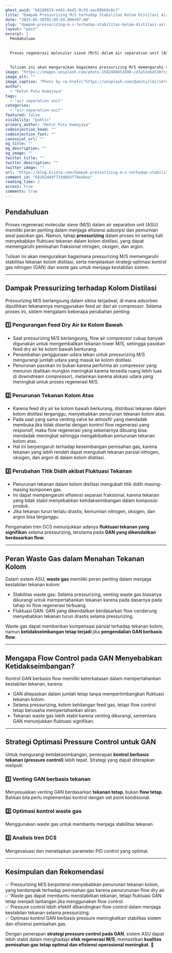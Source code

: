 ```yaml
---
ghost_uuid: "b61d6633-e441-4ed1-9cfd-eac89bb9c0c7"
title: "Dampak Pressurizing M/S terhadap Stabilitas Kolom Distilasi Air Separation Unit"
date: "2025-05-16T01:09:04.000+07:00"
slug: "dampak-pressurizing-m-s-terhadap-stabilitas-kolom-distilasi-air-separation-unit"
layout: "post"
excerpt: |
  Pendahuluan
  
  
  Proses regenerasi molecular sieve (M/S) dalam air separation unit (ASU) memiliki peran penting dalam menjaga efisiensi adsorpsi dan pemurnian awal pasokan gas. Namun, tahap pressurizing dalam proses ini sering kali menyebabkan fluktuasi tekanan dalam kolom distilasi, yang dapat memengaruhi pemisahan fraksional nitrogen, oksigen, dan argon.
  
  
  Tulisan ini akan menguraikan bagaimana pressurizing M/S memengaruhi stabilitas tekanan kolom distilasi, serta menjelaskan strategi optimasi ko
image: "https://images.unsplash.com/photo-1582489853490-cd3a53eb4530?crop=entropy&cs=tinysrgb&fit=max&fm=jpg&ixid=M3wxMTc3M3wwfDF8c2VhcmNofDl8fGluZHVzdHJ5fGVufDB8fHx8MTc0NzMzMDgwMHww&ixlib=rb-4.1.0&q=80&w=2000"
image_alt: ""
image_caption: "Photo by <a href=\"https://unsplash.com/@umityildirim?utm_source=ghost&utm_medium=referral&utm_campaign=api-credit\">Ümit Yıldırım</a> / <a href=\"https://unsplash.com/?utm_source=ghost&utm_medium=referral&utm_campaign=api-credit\">Unsplash</a>"
author:
  - "Ketut Putu Kumajaya"
tags:
  - "air separation unit"
categories:
  - "air-separation-unit"
featured: false
visibility: "public"
primary_author: "Ketut Putu Kumajaya"
codeinjection_head: ""
codeinjection_foot: ""
canonical_url: ""
og_title: ""
og_description: ""
og_image: ""
twitter_title: ""
twitter_description: ""
twitter_image: ""
url: "https://blog.kiiota.com/dampak-pressurizing-m-s-terhadap-stabilitas-kolom-distilasi-air-separation-unit/"
comment_id: "682624ddf733d603f79ee8ea"
reading_time: 2
access: true
comments: true
---
```


<!--kg-card-begin: markdown--><h2 id="pendahuluan"><strong>Pendahuluan</strong></h2>
<p>Proses regenerasi molecular sieve (M/S) dalam air separation unit (ASU) memiliki peran penting dalam menjaga efisiensi adsorpsi dan pemurnian awal pasokan gas. Namun, tahap <strong>pressurizing</strong> dalam proses ini sering kali menyebabkan fluktuasi tekanan dalam kolom distilasi, yang dapat memengaruhi pemisahan fraksional nitrogen, oksigen, dan argon.</p>
<p>Tulisan ini akan menguraikan bagaimana pressurizing M/S memengaruhi stabilitas tekanan kolom distilasi, serta menjelaskan strategi optimasi kontrol gas nitrogen (GAN) dan waste gas untuk menjaga kestabilan sistem.</p>
<hr>
<h2 id="dampak-pressurizing-terhadap-kolom-distilasi"><strong>Dampak Pressurizing terhadap Kolom Distilasi</strong></h2>
<p>Pressurizing M/S berlangsung dalam siklus terjadwal, di mana adsorben dipulihkan tekanannya menggunakan feed air dari air compressor. Selama proses ini, sistem mengalami beberapa perubahan penting:</p>
<h3 id="1%EF%B8%8F%E2%83%A3-pengurangan-feed-dry-air-ke-kolom-bawah"><strong>1️⃣ Pengurangan Feed Dry Air ke Kolom Bawah</strong></h3>
<ul>
<li>Saat pressurizing M/S berlangsung, flow air compressor cukup banyak digunakan untuk mengembalikan tekanan tower M/S, sehingga pasokan feed dry air ke kolom bawah berkurang.</li>
<li>Penambahan penggunaan udara tekan untuk pressurizing M/S mengurangi jumlah udara yang masuk ke kolom distilasi.</li>
<li>Penurunan pasokan ini bukan karena performa air compressor yang menurun (bahkan mungkin meningkat karena tersedia ruang lebih luas di downstream compressor), melainkan karena alokasi udara yang meningkat untuk proses regenerasi M/S.</li>
</ul>
<h3 id="2%EF%B8%8F%E2%83%A3-penurunan-tekanan-kolom-atas"><strong>2️⃣ Penurunan Tekanan Kolom Atas</strong></h3>
<ul>
<li>Karena feed dry air ke kolom bawah berkurang, distribusi tekanan dalam kolom distilasi terganggu, menyebabkan penurunan tekanan kolom atas.</li>
<li>Pada saat yang sama venting valve ke atmosfir yang mendadak membuka jika tidak disertai dengan kontrol flow regenerasi yang responsif, maka flow regenerasi yang sebenarnya dibuang bisa mendadak meningkat sehingga mengakibatkan penurunan tekanan kolom atas.</li>
<li>Hal ini berpengaruh terhadap keseimbangan pemisahan gas, karena tekanan yang lebih rendah dapat mengubah tekanan parsial nitrogen, oksigen, dan argon di dalam kolom distilasi.</li>
</ul>
<h3 id="3%EF%B8%8F%E2%83%A3-perubahan-titik-didih-akibat-fluktuasi-tekanan"><strong>3️⃣ Perubahan Titik Didih akibat Fluktuasi Tekanan</strong></h3>
<ul>
<li>Penurunan tekanan dalam kolom distilasi mengubah titik didih masing-masing komponen gas.</li>
<li>Ini dapat mempengaruhi efisiensi separasi fraksional, karena tekanan yang tidak stabil menyebabkan ketidakseimbangan dalam komposisi produk.</li>
<li>Jika tekanan turun terlalu drastis, kemurnian nitrogen, oksigen, dan argon bisa terganggu.</li>
</ul>
<p>Pengamatan tren DCS menunjukkan adanya <strong>fluktuasi tekanan yang signifikan</strong> selama pressurizing, terutama pada <strong>GAN yang dikendalikan berdasarkan flow</strong>.</p>
<hr>
<h2 id="peran-waste-gas-dalam-menahan-tekanan-kolom"><strong>Peran Waste Gas dalam Menahan Tekanan Kolom</strong></h2>
<p>Dalam sistem ASU, <strong>waste gas</strong> memiliki peran penting dalam menjaga kestabilan tekanan kolom:</p>
<ul>
<li>Stabilitas waste gas: Selama pressurizing, venting waste gas biasanya dikurangi untuk mempertahankan tekanan karena pada dasarnya pada tahap ini flow regenerasi terbuang.</li>
<li>Fluktuasi GAN: GAN yang dikendalikan berdasarkan flow cenderung menyebabkan tekanan turun drastis selama pressurizing.</li>
</ul>
<p>Waste gas dapat memberikan kompensasi parsial terhadap tekanan kolom, namun <strong>ketidakseimbangan tetap terjadi</strong> jika <strong>pengendalian GAN berbasis flow</strong>.</p>
<hr>
<h2 id="mengapa-flow-control-pada-gan-menyebabkan-ketidakseimbangan"><strong>Mengapa Flow Control pada GAN Menyebabkan Ketidakseimbangan?</strong></h2>
<p>Kontrol GAN berbasis flow memiliki keterbatasan dalam mempertahankan kestabilan tekanan, karena:</p>
<ul>
<li>GAN dilepaskan dalam jumlah tetap tanpa mempertimbangkan fluktuasi tekanan kolom.</li>
<li>Selama pressurizing, kolom kehilangan feed gas, tetapi flow control tetap berusaha mempertahankan aliran.</li>
<li>Tekanan waste gas lebih stabil karena venting dikurangi, sementara GAN menunjukkan fluktuasi signifikan.</li>
</ul>
<hr>
<h2 id="strategi-optimasi-pressure-control-untuk-gan"><strong>Strategi Optimasi Pressure Control untuk GAN</strong></h2>
<p>Untuk mengurangi ketidakseimbangan, penerapan <strong>kontrol berbasis tekanan (pressure control)</strong> lebih tepat. Strategi yang dapat diterapkan meliputi:</p>
<h3 id="1%EF%B8%8F%E2%83%A3-venting-gan-berbasis-tekanan"><strong>1️⃣ Venting GAN berbasis tekanan</strong></h3>
<p>Menyesuaikan venting GAN berdasarkan <strong>tekanan tetap</strong>, bukan <strong>flow tetap</strong>. Bahkan bila perlu implementasi kontrol dengan set point kondisional.</p>
<h3 id="2%EF%B8%8F%E2%83%A3-optimasi-kontrol-waste-gas"><strong>2️⃣ Optimasi kontrol waste gas</strong></h3>
<p>Menggunakan waste gas untuk membantu menjaga stabilitas tekanan.</p>
<h3 id="3%EF%B8%8F%E2%83%A3-analisis-tren-dcs"><strong>3️⃣ Analisis tren DCS</strong></h3>
<p>Mengevaluasi dan menetapkan parameter PID control yang optimal.</p>
<hr>
<h2 id="kesimpulan-dan-rekomendasi"><strong>Kesimpulan dan Rekomendasi</strong></h2>
<p>✅ Pressurizing M/S berpotensi menyebabkan penurunan tekanan kolom, yang berdampak terhadap pemisahan gas karena penurununan flow dry air.<br>
✅ Waste gas dapat membantu menstabilkan tekanan, tetapi fluktuasi GAN tetap menjadi tantangan jika menggunakan flow control.<br>
✅ Pressure control lebih efektif dibandingkan flow control dalam menjaga kestabilan tekanan selama pressurizing.<br>
✅ Optimasi kontrol GAN berbasis pressure meningkatkan stabilitas sistem dan efisiensi pemisahan gas.</p>
<p>Dengan penerapan <strong>strategi pressure control pada GAN</strong>, sistem ASU dapat lebih stabil dalam menghadapi <strong>efek regenerasi M/S</strong>, memastikan <strong>kualitas pemisahan gas tetap optimal dan efisiensi operasional meningkat</strong>. 🚀</p>
<!--kg-card-end: markdown-->